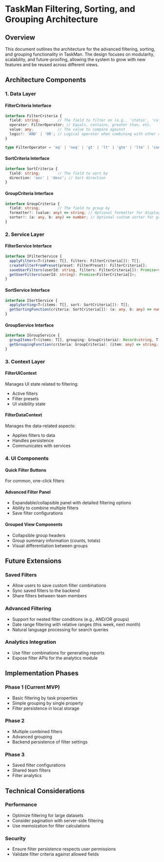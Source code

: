 # TaskMan Filtering, Sorting, and Grouping Architecture

## Overview

This document outlines the architecture for the advanced filtering, sorting, and grouping functionality in TaskMan. The design focuses on modularity, scalability, and future-proofing, allowing the system to grow with new features and be reused across different views.

## Architecture Components

### 1. Data Layer

#### FilterCriteria Interface
```typescript
interface FilterCriteria {
  field: string;        // The field to filter on (e.g., 'status', 'category')
  operator: FilterOperator; // Equals, contains, greater than, etc.
  value: any;           // The value to compare against
  logic?: 'AND' | 'OR'; // Logical operator when combining with other criteria
}

type FilterOperator = 'eq' | 'neq' | 'gt' | 'lt' | 'gte' | 'lte' | 'contains' | 'startsWith' | 'endsWith' | 'in' | 'between';
```

#### SortCriteria Interface
```typescript
interface SortCriteria {
  field: string;        // The field to sort by
  direction: 'asc' | 'desc'; // Sort direction
}
```

#### GroupCriteria Interface
```typescript
interface GroupCriteria {
  field: string;        // The field to group by
  formatter?: (value: any) => string; // Optional formatter for display
  sorter?: (a: any, b: any) => number; // Optional custom sorter for groups
}
```

### 2. Service Layer

#### FilterService Interface
```typescript
interface IFilterService {
  applyFilters<T>(items: T[], filters: FilterCriteria[]): T[];
  createFilterFromPreset(preset: FilterPreset): FilterCriteria[];
  saveUserFilters(userId: string, filters: FilterCriteria[]): Promise<void>;
  getUserFilters(userId: string): Promise<FilterCriteria[]>;
}
```

#### SortService Interface
```typescript
interface ISortService {
  applySorting<T>(items: T[], sort: SortCriteria[]): T[];
  getSortingFunction(criteria: SortCriteria[]): (a: any, b: any) => number;
}
```

#### GroupService Interface
```typescript
interface IGroupService {
  groupItems<T>(items: T[], grouping: GroupCriteria): Record<string, T[]>;
  getGroupingFunction(criteria: GroupCriteria): (item: any) => string;
}
```

### 3. Context Layer

#### FilterUIContext
Manages UI state related to filtering:
- Active filters
- Filter presets
- UI visibility state

#### FilterDataContext
Manages the data-related aspects:
- Applies filters to data
- Handles persistence
- Communicates with services

### 4. UI Components

#### Quick Filter Buttons
For common, one-click filters

#### Advanced Filter Panel
- Expandable/collapsible panel with detailed filtering options
- Ability to combine multiple filters
- Save filter configurations

#### Grouped View Components
- Collapsible group headers
- Group summary information (counts, totals)
- Visual differentiation between groups

## Future Extensions

### Saved Filters
- Allow users to save custom filter combinations
- Sync saved filters to the backend
- Share filters between team members

### Advanced Filtering
- Support for nested filter conditions (e.g., AND/OR groups)
- Date range filtering with relative ranges (this week, next month)
- Natural language processing for search queries

### Analytics Integration
- Use filter combinations for generating reports
- Expose filter APIs for the analytics module

## Implementation Phases

### Phase 1 (Current MVP)
- Basic filtering by task properties
- Simple grouping by single property
- Filter persistence in local storage

### Phase 2
- Multiple combined filters
- Advanced grouping 
- Backend persistence of filter settings

### Phase 3
- Saved filter configurations
- Shared team filters
- Filter analytics

## Technical Considerations

### Performance
- Optimize filtering for large datasets
- Consider pagination with server-side filtering
- Use memoization for filter calculations

### Security
- Ensure filter persistence respects user permissions
- Validate filter criteria against allowed fields
